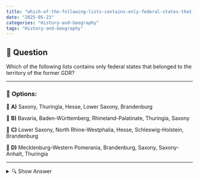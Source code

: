 ```yaml
---
title: "which-of-the-following-lists-contains-only-federal-states-that-belonged-to-the-territory-of-the-form"
date: "2025-05-23"
categories: "History-and-Geography"
tags: "History-and-Geography"
---
```


## 📌 **Question**

Which of the following lists contains only federal states that belonged to the territory of the former GDR?



---

### 📝 **Options:**

🔘 **A)** Saxony, Thuringia, Hesse, Lower Saxony, Brandenburg

🔘 **B)** Bavaria, Baden-Württemberg, Rhineland-Palatinate, Thuringia, Saxony

🔘 **C)** Lower Saxony, North Rhine-Westphalia, Hesse, Schleswig-Holstein, Brandenburg

🔘 **D)** Mecklenburg-Western Pomerania, Brandenburg, Saxony, Saxony-Anhalt, Thuringia

---

<details>
  <summary>🔍 Show Answer</summary>

  <p>
💡  <b>Correct Answer:</b>  d
  </p>
  <p>
    📖<b>Explanation:</b>
    
  </p>
</details>
